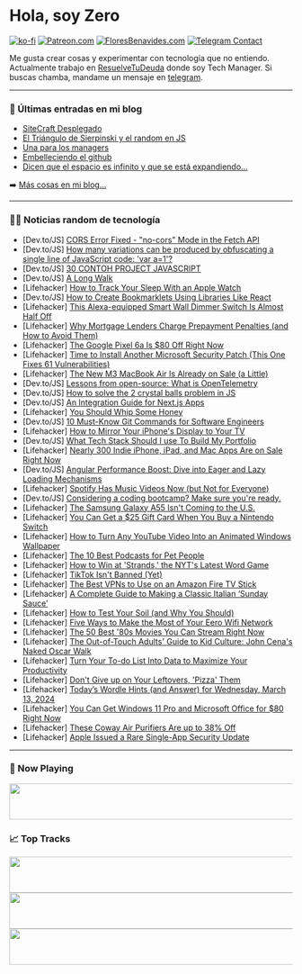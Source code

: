 # Hola, soy Zero

[![ko-fi](https://ko-fi.com/img/githubbutton_sm.svg)](https://ko-fi.com/J3J4N0LUK)
[![Patreon.com](https://img.shields.io/endpoint.svg?url=https%3A%2F%2Fshieldsio-patreon.vercel.app%2Fapi%3Fusername%3Dzerodragon%26type%3Dpatrons&style=for-the-badge)](https://patreon.com/zerodragon)
[![FloresBenavides.com](https://img.shields.io/website?down_message=oops&label=MiBlog&style=for-the-badge&up_message=online&url=https%3A%2F%2Ffloresbenavides.com)](https://floresbenavides.com)
[![Telegram Contact](https://img.shields.io/badge/escr%C3%ADbeme-ZeroDragon-%2326A5E4?style=for-the-badge&logo=telegram)](https://t.me/zerodragon)

Me gusta crear cosas y experimentar con tecnología que no entiendo.
Actualmente trabajo en [ResuelveTuDeuda](http://github.com/resuelve) donde soy Tech Manager.
Si buscas chamba, mandame un mensaje en [telegram](https://t.me/zerodragon).

---

### 📕 Últimas entradas en mi blog
<!-- BLOG-POST-LIST:START -->
- [SiteCraft Desplegado](https://floresbenavides.com/sitecraft-desplegado/)
- [El Triángulo de Sierpinski y el random en JS](https://floresbenavides.com/el-triangulo-de-sierpinski-y-el-random-en-js/)
- [Una para los managers](https://floresbenavides.com/una-para-los-managers/)
- [Embelleciendo el github](https://floresbenavides.com/embelleciendo-el-github/)
- [Dicen que el espacio es infinito y que se está expandiendo…](https://floresbenavides.com/dicen-que-el-espacio-es-infinito-y-que-se-esta-expandiendo/)
<!-- BLOG-POST-LIST:END -->

➡️ [Más cosas en mi blog...](https://floresbenavides.com)

---

### 👨‍💻 Noticias random de tecnología
<!-- TECH-POSTS:START -->
- [Dev.to/JS] [CORS Error Fixed - &quot;no-cors&quot; Mode in the Fetch API](https://dev.to/sh20raj/cors-error-fixed-no-cors-mode-in-the-fetch-api-4kjc)
- [Dev.to/JS] [How many variations can be produced by obfuscating a single line of JavaScript code: &#39;var a=1&#39;?](https://dev.to/wangliwen/how-many-variations-can-be-produced-by-obfuscating-a-single-line-of-javascript-code-var-a1-265e)
- [Dev.to/JS] [30 CONTOH PROJECT JAVASCRIPT](https://dev.to/apppardana/30-contoh-project-javascript-op7)
- [Dev.to/JS] [A Long Walk](https://dev.to/rmion/a-long-walk-45a4)
- [Lifehacker] [How to Track Your Sleep With an Apple Watch](https://lifehacker.com/health/how-to-track-sleep-on-apple-watch)
- [Dev.to/JS] [How to Create Bookmarklets Using Libraries Like React](https://dev.to/bwca/how-to-create-bookmarklets-using-libraries-like-react-2bhc)
- [Lifehacker] [This Alexa-equipped Smart Wall Dimmer Switch Is Almost Half Off](https://lifehacker.com/tech/leviton-smart-wall-dimmer-switch-sale)
- [Lifehacker] [Why Mortgage Lenders Charge Prepayment Penalties &lpar;and How to Avoid Them&rpar;](https://lifehacker.com/money/what-is-a-mortgage-prepayment-penalty)
- [Lifehacker] [The Google Pixel 6a Is $80 Off Right Now](https://lifehacker.com/tech/google-pixel-6a-sale-woot)
- [Lifehacker] [Time to Install Another Microsoft Security Patch &lpar;This One Fixes 61 Vulnerabilities&rpar;](https://lifehacker.com/tech/install-microsofts-latest-security-patch-on-your-pc)
- [Lifehacker] [The New M3 MacBook Air Is Already on Sale &lpar;a Little&rpar;](https://lifehacker.com/tech/new-m3-macbook-air-first-discount)
- [Dev.to/JS] [Lessons from open-source: What is OpenTelemetry](https://dev.to/ramunarasinga/lessons-from-open-source-what-is-opentelemetry-3ed6)
- [Dev.to/JS] [How to solve the 2 crystal balls problem in JS](https://dev.to/kaxmoglan/how-to-solve-the-2-crystal-balls-problem-in-js-9hm)
- [Dev.to/JS] [An Integration Guide for Next.js Apps](https://dev.to/spataroinc/how-to-add-50-integrations-to-your-react-app-for-free-56h7)
- [Lifehacker] [You Should Whip Some Honey](https://lifehacker.com/food-drink/whipped-honey-recipe)
- [Dev.to/JS] [10 Must-Know Git Commands for Software Engineers](https://dev.to/sufian/10-must-know-git-commands-for-software-engineers-50me)
- [Lifehacker] [How to Mirror Your iPhone&#39;s Display to Your TV](https://lifehacker.com/tech/how-to-mirror-iphones-display-to-tv)
- [Dev.to/JS] [What Tech Stack Should I use To Build My Portfolio](https://dev.to/monica_w/what-tech-stack-should-i-use-to-build-my-portfolio-1jpf)
- [Lifehacker] [Nearly 300 Indie iPhone, iPad, and Mac Apps Are on Sale Right Now](https://lifehacker.com/tech/indie-app-sale-on-macos-and-ios)
- [Dev.to/JS] [Angular Performance Boost: Dive into Eager and Lazy Loading Mechanisms](https://dev.to/chintanonweb/angular-performance-boost-dive-into-eager-and-lazy-loading-mechanisms-4io2)
- [Lifehacker] [Spotify Has Music Videos Now &lpar;but Not for Everyone&rpar;](https://lifehacker.com/tech/spotify-has-music-videos-now-but-not-for-everyone)
- [Dev.to/JS] [Considering a coding bootcamp? Make sure you&#39;re ready.](https://dev.to/brittleestill/considering-a-coding-bootcamp-make-sure-youre-ready-3cii)
- [Lifehacker] [The Samsung Galaxy A55 Isn&#39;t Coming to the U.S.](https://lifehacker.com/tech/samsung-galaxy-a55-isnt-coming-to-the-us)
- [Lifehacker] [You Can Get a $25 Gift Card When You Buy a Nintendo Switch](https://lifehacker.com/entertainment/nintendo-switch-25-dollar-gift-card-target-deal)
- [Lifehacker] [How to Turn Any YouTube Video Into an Animated Windows Wallpaper](https://lifehacker.com/tech/how-to-turn-any-youtube-video-into-an-animated-wallpaper-on-windows)
- [Lifehacker] [The 10 Best Podcasts for Pet People](https://lifehacker.com/entertainment/best-podcasts-for-pet-people)
- [Lifehacker] [How to Win at &#39;Strands,&#39; the NYT&#39;s Latest Word Game](https://lifehacker.com/entertainment/how-to-win-nyts-strands-game)
- [Lifehacker] [TikTok Isn&#39;t Banned &lpar;Yet&rpar;](https://lifehacker.com/tech/tiktok-isnt-banned-yet)
- [Lifehacker] [The Best VPNs to Use on an Amazon Fire TV Stick](https://lifehacker.com/tech/the-best-vpns-for-amazon-fire-stick)
- [Lifehacker] [A Complete Guide to Making a Classic Italian ‘Sunday Sauce’](https://lifehacker.com/food-drink/classic-italian-sunday-sauce-recipe)
- [Lifehacker] [How to Test Your Soil &lpar;and Why You Should&rpar;](https://lifehacker.com/home/how-to-test-soil-and-why-you-should)
- [Lifehacker] [Five Ways to Make the Most of Your Eero Wifi Network](https://lifehacker.com/tech/five-tips-for-managing-your-eero-wi-fi-network)
- [Lifehacker] [The 50 Best &#39;80s Movies You Can Stream Right Now](https://lifehacker.com/the-best-80s-movies-you-can-stream-right-now-1850909972)
- [Lifehacker] [The Out-of-Touch Adults&#39; Guide to Kid Culture: John Cena&#39;s Naked Oscar Walk](https://lifehacker.com/entertainment/the-out-of-touch-adults-guide-to-kid-culture-john-cenas-naked-oscar-walk)
- [Lifehacker] [Turn Your To-do List Into Data to Maximize Your Productivity](https://lifehacker.com/work/turn-your-to-do-list-into-data-to-maximize-productivity)
- [Lifehacker] [Don&#39;t Give up on Your Leftovers, &#39;Pizza&#39; Them](https://lifehacker.com/food-drink/leftovers-pizza-recipe)
- [Lifehacker] [Today’s Wordle Hints &lpar;and Answer&rpar; for Wednesday, March 13, 2024](https://lifehacker.com/entertainment/wordle-hint-answer-today)
- [Lifehacker] [You Can Get Windows 11 Pro and Microsoft Office for $80 Right Now](https://lifehacker.com/tech/windows-11-pro-microsoft-office-sale)
- [Lifehacker] [These Coway Air Purifiers Are up to 38% Off](https://lifehacker.com/home/coway-air-purifier-sale-amazon)
- [Lifehacker] [Apple Issued a Rare Single-App Security Update](https://lifehacker.com/tech/garageband-security-update)<!-- TECH-POSTS:END -->

---

### 🎵 Now Playing
<a href="https://spotify-now-playing-dun.vercel.app/now-playing?open"><img src="https://spotify-now-playing-dun.vercel.app/now-playing" width="540" height="64"></a>

### 📈 Top Tracks
<a href="https://spotify-now-playing-dun.vercel.app/top-tracks?i=1&open"><img src="https://spotify-now-playing-dun.vercel.app/top-tracks?i=1" width="540" height="64"></a>
<a href="https://spotify-now-playing-dun.vercel.app/top-tracks?i=2&open"><img src="https://spotify-now-playing-dun.vercel.app/top-tracks?i=2" width="540" height="64"></a>
<a href="https://spotify-now-playing-dun.vercel.app/top-tracks?i=3&open"><img src="https://spotify-now-playing-dun.vercel.app/top-tracks?i=3" width="540" height="64"></a>
